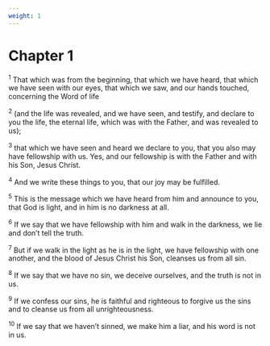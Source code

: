 ```yaml
---
weight: 1
---
```


# Chapter 1

<sup>1</sup> That which was from the beginning, that which we have heard, that which we have seen with our eyes, that which we saw, and our hands touched, concerning the Word of life 

<sup>2</sup> (and the life was revealed, and we have seen, and testify, and declare to you the life, the eternal life, which was with the Father, and was revealed to us); 

<sup>3</sup> that which we have seen and heard we declare to you, that you also may have fellowship with us. Yes, and our fellowship is with the Father and with his Son, Jesus Christ. 

<sup>4</sup> And we write these things to you, that our joy may be fulfilled. 

<sup>5</sup> This is the message which we have heard from him and announce to you, that God is light, and in him is no darkness at all. 

<sup>6</sup> If we say that we have fellowship with him and walk in the darkness, we lie and don’t tell the truth. 

<sup>7</sup> But if we walk in the light as he is in the light, we have fellowship with one another, and the blood of Jesus Christ his Son, cleanses us from all sin. 

<sup>8</sup> If we say that we have no sin, we deceive ourselves, and the truth is not in us. 

<sup>9</sup> If we confess our sins, he is faithful and righteous to forgive us the sins and to cleanse us from all unrighteousness. 

<sup>10</sup> If we say that we haven’t sinned, we make him a liar, and his word is not in us. 


